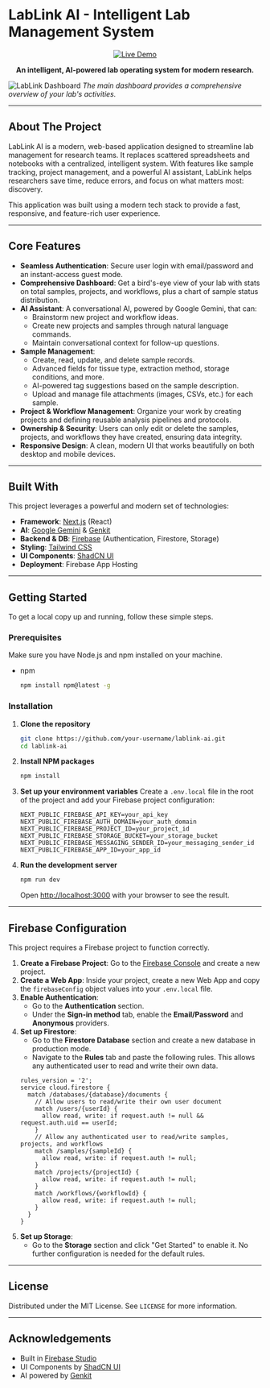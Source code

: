 
# LabLink AI - Intelligent Lab Management System

<div align="center">

[![Live Demo](https://img.shields.io/badge/Live%20Demo-Visit%20Now-brightgreen?style=for-the-badge&logo=rocket)](http://9000-firebase-studio-1751458103249.cluster-bg6uurscprhn6qxr6xwtrhvkf6.cloudworkstations.dev/)

**An intelligent, AI-powered lab operating system for modern research.**

</div>

![LabLink Dashboard](https://placehold.co/1200/600.png?text=LabLink+Dashboard+Screenshot)
*The main dashboard provides a comprehensive overview of your lab's activities.*

---

## About The Project

LabLink AI is a modern, web-based application designed to streamline lab management for research teams. It replaces scattered spreadsheets and notebooks with a centralized, intelligent system. With features like sample tracking, project management, and a powerful AI assistant, LabLink helps researchers save time, reduce errors, and focus on what matters most: discovery.

This application was built using a modern tech stack to provide a fast, responsive, and feature-rich user experience.

---

## Core Features

-   **Seamless Authentication**: Secure user login with email/password and an instant-access guest mode.
-   **Comprehensive Dashboard**: Get a bird's-eye view of your lab with stats on total samples, projects, and workflows, plus a chart of sample status distribution.
-   **AI Assistant**: A conversational AI, powered by Google Gemini, that can:
    -   Brainstorm new project and workflow ideas.
    -   Create new projects and samples through natural language commands.
    -   Maintain conversational context for follow-up questions.
-   **Sample Management**:
    -   Create, read, update, and delete sample records.
    -   Advanced fields for tissue type, extraction method, storage conditions, and more.
    -   AI-powered tag suggestions based on the sample description.
    -   Upload and manage file attachments (images, CSVs, etc.) for each sample.
-   **Project & Workflow Management**: Organize your work by creating projects and defining reusable analysis pipelines and protocols.
-   **Ownership & Security**: Users can only edit or delete the samples, projects, and workflows they have created, ensuring data integrity.
-   **Responsive Design**: A clean, modern UI that works beautifully on both desktop and mobile devices.

---

## Built With

This project leverages a powerful and modern set of technologies:

*   **Framework**: [Next.js](https://nextjs.org/) (React)
*   **AI**: [Google Gemini](https://ai.google/gemini/) & [Genkit](https://firebase.google.com/docs/genkit)
*   **Backend & DB**: [Firebase](https://firebase.google.com/) (Authentication, Firestore, Storage)
*   **Styling**: [Tailwind CSS](https://tailwindcss.com/)
*   **UI Components**: [ShadCN UI](https://ui.shadcn.com/)
*   **Deployment**: Firebase App Hosting

---

## Getting Started

To get a local copy up and running, follow these simple steps.

### Prerequisites

Make sure you have Node.js and npm installed on your machine.
*   npm
    ```sh
    npm install npm@latest -g
    ```

### Installation

1.  **Clone the repository**
    ```sh
    git clone https://github.com/your-username/lablink-ai.git
    cd lablink-ai
    ```
2.  **Install NPM packages**
    ```sh
    npm install
    ```
3.  **Set up your environment variables**
    Create a `.env.local` file in the root of the project and add your Firebase project configuration:
    ```env
    NEXT_PUBLIC_FIREBASE_API_KEY=your_api_key
    NEXT_PUBLIC_FIREBASE_AUTH_DOMAIN=your_auth_domain
    NEXT_PUBLIC_FIREBASE_PROJECT_ID=your_project_id
    NEXT_PUBLIC_FIREBASE_STORAGE_BUCKET=your_storage_bucket
    NEXT_PUBLIC_FIREBASE_MESSAGING_SENDER_ID=your_messaging_sender_id
    NEXT_PUBLIC_FIREBASE_APP_ID=your_app_id
    ```
4.  **Run the development server**
    ```sh
    npm run dev
    ```
    Open [http://localhost:3000](http://localhost:3000) with your browser to see the result.

---

## Firebase Configuration

This project requires a Firebase project to function correctly.

1.  **Create a Firebase Project**: Go to the [Firebase Console](https://console.firebase.google.com/) and create a new project.
2.  **Create a Web App**: Inside your project, create a new Web App and copy the `firebaseConfig` object values into your `.env.local` file.
3.  **Enable Authentication**:
    -   Go to the **Authentication** section.
    -   Under the **Sign-in method** tab, enable the **Email/Password** and **Anonymous** providers.
4.  **Set up Firestore**:
    -   Go to the **Firestore Database** section and create a new database in production mode.
    -   Navigate to the **Rules** tab and paste the following rules. This allows any authenticated user to read and write their own data.
    ```
    rules_version = '2';
    service cloud.firestore {
      match /databases/{database}/documents {
        // Allow users to read/write their own user document
        match /users/{userId} {
          allow read, write: if request.auth != null && request.auth.uid == userId;
        }
        // Allow any authenticated user to read/write samples, projects, and workflows
        match /samples/{sampleId} {
          allow read, write: if request.auth != null;
        }
        match /projects/{projectId} {
          allow read, write: if request.auth != null;
        }
        match /workflows/{workflowId} {
          allow read, write: if request.auth != null;
        }
      }
    }
    ```
5.  **Set up Storage**:
    -   Go to the **Storage** section and click "Get Started" to enable it. No further configuration is needed for the default rules.

---

## License

Distributed under the MIT License. See `LICENSE` for more information.

---

## Acknowledgements

*   Built in [Firebase Studio](https://firebase.google.com/studio)
*   UI Components by [ShadCN UI](https://ui.shadcn.com/)
*   AI powered by [Genkit](https://firebase.google.com/docs/genkit)

